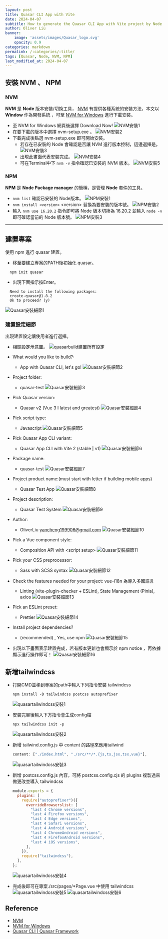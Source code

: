```yaml
---
layout: post
title: Quasar CLI App with Vite
date: 2024-04-07
subtitle: How to generate the Quasar CLI App with Vite project by Node. 
author: Oliver Liu
banner:
    image: 'assets/images/Quasar_logo.svg'
    opacity: 0.9
categories: markdown
permalink: /:categories/:title/
tags: [Quasar, Node, NVM, NPM]
last_modified_at: 2024-04-07
--- 
```


## 安裝 NVM 、 NPM
### NVM
**NVM** 是 **Node** 版本安裝/切換工具， [NVM](https://github.com/nvm-sh/nvm) 有提供各種系統的安裝方法，本文以 **Window** 作為開發系統 ，可至 [NVM for Windows](https://github.com/coreybutler/nvm-windows) 進行下載安裝。
- 至 NVM for Windows 網頁後選擇 Download Now!
![NVM安裝1](https://hackmd.io/_uploads/rko68klgA.png)
- 在要下載的版本中選擇 nvm-setup.exe 。
![NVM安裝2](https://hackmd.io/_uploads/B1FgwylgR.png)
- 下載完成後點選 nvm-setup.exe 即可開始安裝。
    - 若存在已安裝的 Node 會確認是否讓 NVM 進行版本控制，這邊選擇是。
    ![NVM安裝3](https://hackmd.io/_uploads/S177dkxeR.png)
    - 出現此畫面代表安裝完成。
    ![NVM安裝4](https://hackmd.io/_uploads/ry8QdJxxA.png)
    - 可在Terminal中下 `nvm -v` 指令確認已安裝的 NVM 版本。
    ![NVM安裝5](https://hackmd.io/_uploads/Bklke91ex0.png)

### NPM
**NPM** 是 **Node Package manager** 的簡稱，是管理 **Node** 套件的工具。
- `nvm list` 確認已安裝的 Node版本。
![NPM安裝1](https://hackmd.io/_uploads/SkXMo1leA.png)
- `nvm install <version>` \<version\> 替換為要安裝的版本號。
![NPM安裝2](https://hackmd.io/_uploads/BJ-o3kgeA.png)
- 輸入 `nvm use 16.20.2` 指令即可將 Node 版本切換為 16.20.2 並輸入  `node -v` 即可確認當前的 Node 版本號。
![NPM安裝3](https://hackmd.io/_uploads/SJHCTyllC.png)

---

## 建置專案

使用 npm 進行 quasar 建置。
- 移至要建立專案的PATH後初始化 quasar。
```terminal
  npm init quasar
```
- 出現下面指示按Enter。
```terminal
  Need to install the following packages:
  create-quasar@1.8.2
  Ok to proceed? (y)
```
![Quasar安裝細節1](https://hackmd.io/_uploads/rygnbeelC.png)

### 建置設定細節
出現建置設定讓使用者進行選擇。
- 相關設定示意圖。
![quasarbuild建置所有設定](https://hackmd.io/_uploads/rysmcwZJC.png)

- What would you like to build?: 
    - App with Quasar CLI, let's go!
    ![Quasar安裝細節2](https://hackmd.io/_uploads/BJXDzlexR.png)
- Project folder: 
    - quasar-test
    ![Quasar安裝細節3](https://hackmd.io/_uploads/SkG_zgelR.png)
- Pick Quasar version: 
    - Quasar v2 (Vue 3 I latest and greatest)
    ![Quasar安裝細節4](https://hackmd.io/_uploads/Hk9Ofgee0.png)
- Pick script type: 
    - Javascript
    ![Quasar安裝細節5](https://hackmd.io/_uploads/H1HoGgxxA.png)
- Pick Quasar App CLI variant: 
    - Quasar App CLI with Vite 2 (stable | v1)
    ![Quasar安裝細節6](https://hackmd.io/_uploads/BJ6WXgexR.png)
- Package name: 
    - quasar-test
    ![Quasar安裝細節7](https://hackmd.io/_uploads/ByCIQxgeC.png)
- Project product name:(must start with letter if building mobile apps)
    - Quasar Test App
    ![Quasar安裝細節8](https://hackmd.io/_uploads/ryvwVeelA.png)
- Project description: 
    - Quasar Test System
    ![Quasar安裝細節9](https://hackmd.io/_uploads/S1dpVxxeA.png)
- Author: 
    - OliverLiu <yancheng199906@gmail.com>
    ![Quasar安裝細節10](https://hackmd.io/_uploads/ryPbreggC.png)
- Pick a Vue component style: 
    - Composition API with \<script setup\>
    ![Quasar安裝細節11](https://hackmd.io/_uploads/r1hHBglxC.png)
- Pick your CSS preprocessor: 
    - Sass with SCSS syntax
    ![Quasar安裝細節12](https://hackmd.io/_uploads/SJGjreelC.png)
- Check the features needed for your project: vue-i18n 為導入多國語言
    - Linting (vite-plugin-checker + ESLint), State Management (Pinia), axios
    ![Quasar安裝細節13](https://hackmd.io/_uploads/Hkgu98gll0.png)
- Pick an ESLint preset:
    - Prettier
    ![Quasar安裝細節14](https://hackmd.io/_uploads/ryugwgxxR.png)
- Install project dependencies? 
    - (recommended) , Yes, use npm
    ![Quasar安裝細節15](https://hackmd.io/_uploads/SyGFPegeA.png)

- 出現以下畫面表示建置完成，若有版本更新也會顯示於 npm notice ，再依據顯示進行操作即可！
![Quasar安裝細節16](https://hackmd.io/_uploads/HkSyYeee0.png)



## 新增tailwindcss

- 打開CMD並移到專案的path中輸入下列指令安裝 tailwindcss
    ```terminal
    npm install -D tailwindcss postcss autoprefixer
    ```
    ![quasartailwindcss安裝1](https://hackmd.io/_uploads/SkZLVUtJC.png)

- 安裝完畢後輸入下方指令會生成config檔
    ```terminal
    npx tailwindcss init -p
    ```
    ![quasartailwindcss安裝2](https://hackmd.io/_uploads/rJxaX8YJR.png)

- 新增 tailwind.config.js 中 content 的路徑來應用tailwind
    ``` js
    content: ["./index.html", "./src/**/*.{js,ts,jsx,tsx,vue}"],
    ``` 
    ![quasartailwindcss安裝3](https://hackmd.io/_uploads/Bk_KrLtJR.png)
- 新增 postcss.config.js 內容，可將 postcss.config.cjs 的 plugins 複製過來做更改並導入 tailwindcss
    ```js
    module.exports = {
      plugins: [
        require("autoprefixer")({
          overrideBrowserslist: [
            "last 4 Chrome versions",
            "last 4 Firefox versions",
            "last 4 Edge versions",
            "last 4 Safari versions",
            "last 4 Android versions",
            "last 4 ChromeAndroid versions",
            "last 4 FirefoxAndroid versions",
            "last 4 iOS versions",
          ],
        }),
        require("tailwindcss"),
      ],
    };
    ```
    ![quasartailwindcss安裝4](https://hackmd.io/_uploads/rkSu8IKk0.png)
- 完成後即可在專案./src/pages/*Page.vue 中使用 tailwindcss
    ![quasartailwindcss安裝5](https://hackmd.io/_uploads/r197u8Kk0.png)
    ![quasartailwindcss安裝6](https://hackmd.io/_uploads/SkDx_UFJR.png)


## Reference 
- [NVM](https://github.com/nvm-sh/nvm)
- [NVM for Windows](https://github.com/coreybutler/nvm-windows)
- [Quasar CLI \| Quasar Framework](https://quasar.dev/start/quasar-cli/#installation-project-scaffolding)
